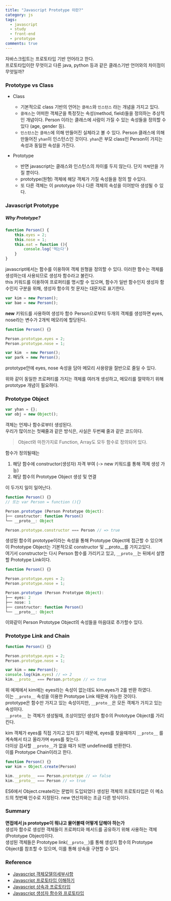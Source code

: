 ```yaml
---
title: "Javascript Prototype 이란?"  
category: js  
tags:
  - javascript
  - study
  - front-end
  - prototype
comments: true
---
```


자바스크립트는 프로토타입 기반 언어라고 한다.  
프로토타입이란 무엇이고 다른 java, python 등과 같은 클래스기반 언어와의 차이점이 무엇일까?

### Prototype vs Class

- Class
    - 기본적으로 class 기반의 언어는 `클래스`와 `인스턴스` 라는 개념을 가지고 있다. 
    - `클래스`는 어떠한 객체군을 특정짓는 속성(method, field)들을 정의하는 추상적인 개념이다. Person 이라는 클래스에 사람이 가질 수 있는 속성들을 정의할 수 있다 (age, gender 등). 
    - `인스턴스`는 `클래스`에 의해 만들어진 실체라고 볼 수 있다. Person 클래스에 의해 만들어진 `yhan`이 인스턴스인 것이다. `yhan`은 부모 class인 Person이 가지는 속성과 동일한 속성을 가진다.
    
- Prototype
    - 반면 javascript는 클래스와 인스턴스의 차이를 두지 않는다. 단지 `객체`만을 가질 뿐이다.
    - prototype(원형) 객체에 해당 객체가 가질 속성들을 정의 할 수있다. 
    - 또 다른 객체는 이 prototype 이나 다른 객체의 속성을 이어받아 생성될 수 있다.
    
### Javascript Prototype
##### Why Prototype?
```javascript
function Person() {
    this.eyes = 2;
    this.nose = 1;
    this.eat = function (){
        console.log('먹는다')
    }
}
```
javascript에서는 함수를 이용하여 객체 원형을 정의할 수 있다. 이러한 함수는 객체를 생성하는데 사용되므로 생성자 함수라고 불린다.  
this 키워드를 이용하여 프로퍼티를 명시할 수 있으며, 함수가 일반 함수인지 생성자 함수인지 구분을 위해, 생성자 함수의 첫 문자는 대문자로 표기한다.

```javascript
var kim = new Person();
var bae = new Person();
```
**new** 키워드를 사용하여 생성자 함수 Person으로부터 두개의 객체를 생성하면 eyes, nose라는 변수가 2개씩 메모리에 할당된다.

```javascript
function Person() {}

Person.prototype.eyes = 2;
Person.prototype.nose = 1;

var kim  = new Person();
var park = new Person();
``` 
prototype안에 eyes, nose 속성을 담아 메모리 사용량을 절반으로 줄일 수 있다.

위와 같이 동일한 프로퍼티를 가지는 객체를 여러개 생성하고, 메모리를 절약하기 위해 prototype 개념이 필요하다.

### Prototype Object
```javascript
var yhan = {};
var obj = new Object();
```
객체는 언제나 함수로부터 생성된다.  
우리가 많이쓰는 첫째줄과 같은 방식은, 사실은 두번째 줄과 같은 코드이다.
> Object와 마찬가지로 Function, Array도 모두 함수로 정의되어 있다.

함수가 정의될때는
1. 해당 함수에 constructor(생성자) 자격 부여 (-> new 키워드를 통해 객체 생성 가능)
2. 해당 함수의 Prototype Object 생성 및 연결

이 두가지 일이 일어난다.
 
```javascript
function Person() {}
// 또는 var Person = function (){}

Person.prototype (Person Prototype Object):
├── constructor: function Person()
└── __proto__: Object

Person.prototype.constructor === Person // => true
```
생성된 함수의 prototype이라는 속성을 통해 Prototype Object에 접근할 수 있으며 이 Prototype Object는 기본적으로 constructor 및 __proto__를 가지고있다.  
여기서 constructor는 다시 Person 함수를 가리키고 있고, `__proto__`는 뒤에서 설명할 Prototype Link이다.

```javascript
function Person() {}

Person.prototype.eyes = 2;
Person.prototype.nose = 1;

Person.prototype (Person Prototype Object):
├── eyes: 2
├── nose: 1
├── constructor: function Person()
└── __proto__: Object
```
이와같이 Person Prototype Object의 속성들을 마음대로 추가할수 있다.

### Prototype Link and Chain
```javascript
function Person() {}

Person.prototype.eyes = 2;
Person.prototype.nose = 1;

var kim = new Person();
console.log(kim.eyes) // => 2
kim.__proto__ === Person.prtotype // => true
```
위 예제에서 kim에는 eyes라는 속성이 없는데도 kim.eyes가 2를 반환 하였다.  
이는 `__proto__` 속성을 이용한 Prototype Link 때문에 가능한 것이다.  
prototype은 함수만 가지고 있는 속성이지만, `__proto__`은 모든 객체가 가지고 있는 속성이다.  
`__proto__` 는 객체가 생성될때, 조상이었던 생성자 함수의 Prototype Object를 가리킨다.  

kim 객체가 eyes를 직접 가지고 있지 않기 때문에, eyes를 찾을때까지 `__proto__` 를 계속해서 타고 올라가며 eyes를 찾는다.  
더이상 검사할 `__proto__`가 없을 때가 되면 undefined를 반환한다.  
이를 Prototype Chain이라고 한다.

```javascript
function Person() {}
var kim = Object.create(Person)

kim.__proto__ === Person.prototype // => false
kim.__proto__ === Person // => true
```
ES6에서 Object.create라는 문법이 도입되었다
생성된 객체의 프로토타입은 이 메소드의 첫번째 인수로 지정된다.
new 연산자와는 조금 다른 방식이다.

### Summary
**면접에서 js prototype이 뭐냐고 물어볼때 어떻게 답해야 하는가**  
생성자 함수로 생성한 객체들이 프로퍼티와 메서드를 공유하기 위해 사용하는 객체(Prototype Object)이다.  
생성된 객체들은 Prototype link(`__proto__`)를 통해 생성자 함수의 Prototype Object를 참조할 수 있으며, 이를 통해 상속을 구현할 수 있다.

### Reference
- [Javascript 객체모델의세부사항](https://developer.mozilla.org/ko/docs/Web/JavaScript/Guide/%EA%B0%9D%EC%B2%B4_%EB%AA%A8%EB%8D%B8%EC%9D%98_%EC%84%B8%EB%B6%80%EC%82%AC%ED%95%AD)
- [Javascript 프로토타입 이해하기](https://medium.com/@bluesh55/javascript-prototype-%EC%9D%B4%ED%95%B4%ED%95%98%EA%B8%B0-f8e67c286b67)
- [Javascript 상속과 프로토타입](https://developer.mozilla.org/ko/docs/Web/JavaScript/Guide/Inheritance_and_the_prototype_chain)
- [Javascript 생성자 함수와 프로토타입](https://doitnow-man.tistory.com/132)